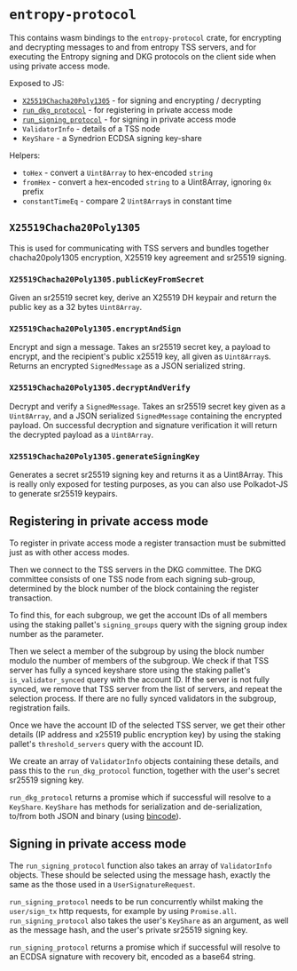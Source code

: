 # `entropy-protocol`

This contains wasm bindings to the `entropy-protocol` crate, for
encrypting and decrypting messages to and from entropy TSS servers,
and for executing the Entropy signing and DKG protocols on the client
side when using private access mode.

Exposed to JS:

- [`X25519Chacha20Poly1305`](#X25519Chacha20Poly1305) - for signing and encrypting / decrypting
- [`run_dkg_protocol`](#registering-in-private-access-mode) - for registering in private access mode
- [`run_signing_protocol`](#signing-in-private-access-mode) - for signing in private access mode
- `ValidatorInfo` - details of a TSS node
- `KeyShare` - a Synedrion ECDSA signing key-share

Helpers:

- `toHex` - convert a `Uint8Array` to hex-encoded `string`
- `fromHex` - convert a hex-encoded `string` to a Uint8Array, ignoring `0x` prefix
- `constantTimeEq` - compare 2 `Uint8Array`s in constant time

## `X25519Chacha20Poly1305`

This is used for communicating with TSS servers and bundles together chacha20poly1305 encryption,
X25519 key agreement and sr25519 signing.

### `X25519Chacha20Poly1305.publicKeyFromSecret`

Given an sr25519 secret key, derive an X25519 DH keypair and return the public key as a 32 bytes
`Uint8Array`.

### `X25519Chacha20Poly1305.encryptAndSign`

Encrypt and sign a message. Takes an sr25519 secret key, a payload to encrypt, and the recipient's
public x25519 key, all given as `Uint8Array`s. Returns an encrypted `SignedMessage` as a JSON
serialized string.

### `X25519Chacha20Poly1305.decryptAndVerify`

Decrypt and verify a `SignedMessage`. Takes an sr25519 secret key given as a `Uint8Array`, and a JSON
serialized `SignedMessage` containing the encrypted payload. On successful decryption and signature
verification it will return the decrypted payload as a `Uint8Array`.

### `X25519Chacha20Poly1305.generateSigningKey`

Generates a secret sr25519 signing key and returns it as a Uint8Array. This is really only exposed
for testing purposes, as you can also use Polkadot-JS to generate sr25519 keypairs.

## Registering in private access mode

To register in private access mode a register transaction must be
submitted just as with other access modes.

Then we connect to the TSS servers in the DKG committee. The DKG committee
consists of one TSS node from each signing sub-group, determined by the
block number of the block containing the register transaction.

To find this, for each subgroup, we get the account IDs of all members
using the staking pallet's `signing_groups` query with the signing group
index number as the parameter.

Then we select a member of the subgroup by using the block number
modulo the number of members of the subgroup. We check if that TSS
server has fully a synced keyshare store using the staking pallet's
`is_validator_synced` query with the account ID.  If the server is not
fully synced, we remove that TSS server from the list of servers, and
repeat the selection process. If there are no fully synced validators
in the subgroup, registration fails.

Once we have the account ID of the selected TSS server, we get their
other details (IP address and x25519 public encryption key) by using
the staking pallet's `threshold_servers` query with the account ID.

We create an array of `ValidatorInfo` objects containing these details,
and pass this to the `run_dkg_protocol` function, together with the
user's secret sr25519 signing key.

`run_dkg_protocol` returns a promise which if successful will resolve to a
`KeyShare`. `KeyShare` has methods for serialization and de-serialization,
to/from both JSON and binary (using [bincode](https://docs.rs/bincode)).

## Signing in private access mode

The `run_signing_protocol` function also takes an array of `ValidatorInfo`
objects.  These should be selected using the message hash, exactly the
same as the those used in a `UserSignatureRequest`.

`run_signing_protocol` needs to be run concurrently whilst
making the `user/sign_tx` http requests, for example by using
`Promise.all`. `run_signing_protocol` also takes the user's `KeyShare`
as an argument, as well as the message hash, and the user's private
sr25519 signing key.

`run_signing_protocol` returns a promise which if successful will resolve
to an ECDSA signature with recovery bit, encoded as a base64 string.

